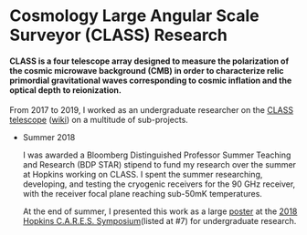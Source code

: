 # Cosmology Large Angular Scale Surveyor (CLASS) Research

#### CLASS is a four telescope array designed to measure the polarization of the cosmic microwave background (CMB) in order to characterize relic primordial gravitational waves corresponding to cosmic inflation and the optical depth to reionization.

From 2017 to 2019, I worked as an undergraduate researcher on the [CLASS telescope](https://sites.krieger.jhu.edu/class/) 
([wiki](https://en.wikipedia.org/wiki/Cosmology_Large_Angular_Scale_Surveyor#:~:text=The%20Cosmology%20Large%20Angular%20Scale,the%20Parque%20Astron%C3%B3mico%20de%20Atacama.)) 
on a multitude of sub-projects.

- Summer 2018 

  I was awarded a Bloomberg Distinguished Professor Summer Teaching and Research (BDP STAR) stipend to fund my research over the 
summer at Hopkins working on CLASS. I spent the summer researching, developing, and testing the cryogenic receivers for the 90 GHz receiver, with the 
receiver focal plane reaching sub-50mK temperatures. 

  At the end of summer, I presented this work as a large [poster](https://github.com/johngrahamreynolds/Physics/blob/main/Research/CLASSTelescope/90GHzReceiverPoster.pdf) at the 
  [2018 Hopkins C.A.R.E.S. Symposium]()(listed at #7) for 
undergraduate research. 
